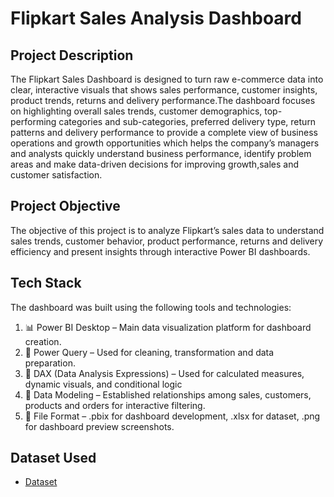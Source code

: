 # Flipkart Sales Analysis Dashboard
## Project Description 
The Flipkart Sales Dashboard is designed to turn raw e-commerce data into clear, interactive visuals that shows sales performance, customer insights, product trends, returns and delivery performance.The dashboard focuses on highlighting overall sales trends, customer demographics, top-performing categories and sub-categories, preferred delivery type, return patterns and delivery performance to provide a complete view of business operations and growth opportunities which helps the company’s managers and analysts quickly understand business performance, identify problem areas and make data-driven decisions for improving growth,sales and customer satisfaction.

## Project Objective 
The objective of this project is to analyze Flipkart’s sales data to understand sales trends, customer behavior, product performance, returns and delivery efficiency and present insights through interactive Power BI dashboards.

##  Tech Stack
The dashboard was built using the following tools and technologies:
1) 📊 Power BI Desktop – Main data visualization platform for dashboard creation.
2) 📂 Power Query – Used for cleaning, transformation and data preparation.
3) 🧠 DAX (Data Analysis Expressions) – Used for calculated measures, dynamic visuals, and conditional logic
4) 📝 Data Modeling – Established relationships among sales, customers, products and orders for interactive filtering.
5) 📁 File Format – .pbix for dashboard development, .xlsx for dataset, .png for dashboard preview screenshots.

## Dataset Used 
- <a href="https://github.com/ApoorveChauhan/Flipkart-Sales-Analysis-Dashboard/blob/main/Flipkart%20Sales%20Dataset%20(Raw%20Data).xlsx">Dataset</a>
